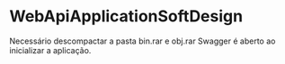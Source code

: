 # WebApiApplicationSoftDesign

Necessário descompactar a pasta bin.rar e obj.rar
Swagger é aberto ao inicializar a aplicação.
 
